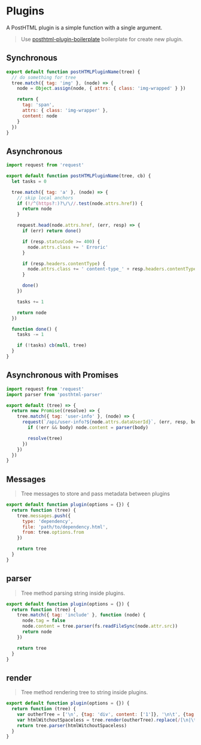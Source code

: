 # Plugins

A PostHTML plugin is a simple function with a single argument.

> Use [posthtml-plugin-boilerplate][plugin-boilerplate] boilerplate for create new plugin.

## Synchronous

```js
export default function postHTMLPluginName(tree) {
  // do something for tree
  tree.match({ tag: 'img' }, (node) => {
    node = Object.assign(node, { attrs: { class: 'img-wrapped' } })

    return {
      tag: 'span',
      attrs: { class: 'img-wrapper' },
      content: node
    }
  })
}
```

## Asynchronous

```js
import request from 'request'

export default function postHTMLPluginName(tree, cb) {
  let tasks = 0

  tree.match({ tag: 'a' }, (node) => {
    // skip local anchors
    if (!/^(https?:)?\/\//.test(node.attrs.href)) {
      return node
    }

    request.head(node.attrs.href, (err, resp) => {
      if (err) return done()

      if (resp.statusCode >= 400) {
        node.attrs.class += ' Erroric'
      }

      if (resp.headers.contentType) {
        node.attrs.class += ' content-type_' + resp.headers.contentType
      }

      done()
    })

    tasks += 1

    return node
  })

  function done() {
    tasks -= 1

    if (!tasks) cb(null, tree)
  }
}
```

## Asynchronous with Promises

```js
import request from 'request'
import parser from 'posthtml-parser'

export default (tree) => {
  return new Promise((resolve) => {
    tree.match({ tag: 'user-info' }, (node) => {
      request(`/api/user-info?${node.attrs.dataUserId}`, (err, resp, body) => {
        if (!err && body) node.content = parser(body)

        resolve(tree)
      })
    })
  })
}
```

## Messages
> Tree messages to store and pass metadata between plugins

```js
export default function plugin(options = {}) {
  return function (tree) {
    tree.messages.push({
      type: 'dependency',
      file: 'path/to/dependency.html',
      from: tree.options.from
    })

    return tree
  }
}
```

## parser
> Tree method parsing string inside plugins.

```js
export default function plugin(options = {}) {
  return function (tree) {
    tree.match({ tag: 'include' }, function (node) {
      node.tag = false
      node.content = tree.parser(fs.readFileSync(node.attr.src))
      return node
    })

    return tree
  }
}
```

## render
> Tree method rendering tree to string inside plugins.

```js
export default function plugin(options = {}) {
  return function (tree) {
    var outherTree = ['\n', {tag: 'div', content: ['1']}, '\n\t', {tag: 'div', content: ['2']}, '\n']
    var htmlWitchoutSpaceless = tree.render(outherTree).replace(/[\n|\t]/g, '')
    return tree.parser(htmlWitchoutSpaceless)
  }
}
```

[plugin-boilerplate]: https://github.com/posthtml/posthtml-plugin-boilerplate
